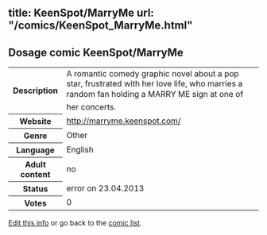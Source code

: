 title: KeenSpot/MarryMe
url: "/comics/KeenSpot_MarryMe.html"
---
Dosage comic KeenSpot/MarryMe
-----------------------------------------

<table class="comicinfo">
<tr>
<th>Description</th><td>A romantic comedy graphic novel about a pop star, frustrated with her love life, who marries a random fan holding a MARRY ME sign at one of her concerts.</td>
</tr>
<tr>
<th>Website</th><td><a href="http://marryme.keenspot.com/">http://marryme.keenspot.com/</a></td>
</tr>
<tr>
<th>Genre</th><td>Other</td>
</tr>
<tr>
<th>Language</th><td>English</td>
</tr>
<tr>
<th>Adult content</th><td>no</td>
</tr>
<tr>
<th>Status</th><td>error on 23.04.2013</td>
</tr>
<tr>
<th>Votes</th><td>0</div></td>
</tr>
</table>

[Edit this info](/comics/KeenSpot_MarryMe_edit.html) or go back to the [comic list](../comic-index.html).
